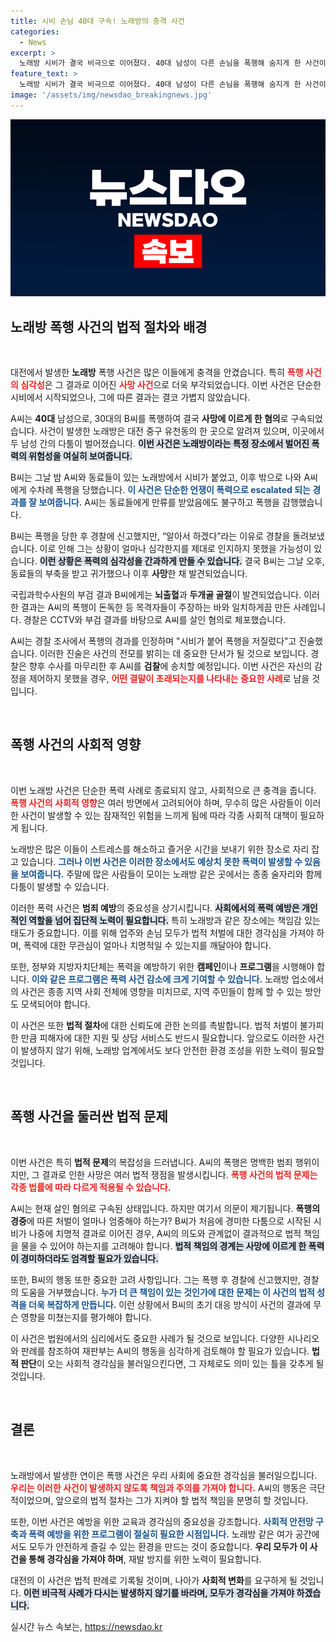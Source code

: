 ```yaml
---
title: 시비 손님 40대 구속! 노래방의 충격 사건
categories:
  - News
excerpt: >
  노래방 시비가 결국 비극으로 이어졌다. 40대 남성이 다른 손님을 폭행해 숨지게 한 사건이 발생했고, 경찰은 그를 구속했다. 사건의 전말과 충격적인 진실을 놓치지 마세요!
feature_text: >
  노래방 시비가 결국 비극으로 이어졌다. 40대 남성이 다른 손님을 폭행해 숨지게 한 사건이 발생했고, 경찰은 그를 구속했다. 사건의 전말과 충격적인 진실을 놓치지 마세요!
image: '/assets/img/newsdao_breakingnews.jpg'
---
```


<p><img src="/assets/img/newsdao_breakingnews.jpg" alt="cryptoinkorea 속보" /></p>

<h2 data-ke-size="size26">노래방 폭행 사건의 법적 절차와 배경</h2>

<p data-ke-size="size16">&nbsp;</p>

<p>대전에서 발생한 <b>노래방</b> 폭행 사건은 많은 이들에게 충격을 안겼습니다. 특히 <b><span style="color: #ee2323;">폭행 사건의 심각성</span></b>은 그 결과로 이어진 <b><span style="color: #ee2323;">사망 사건</span></b>으로 더욱 부각되었습니다. 이번 사건은 단순한 시비에서 시작되었으나, 그에 따른 결과는 결코 가볍지 않았습니다. </p>

<p>A씨는 <b>40대</b> 남성으로, 30대의 B씨를 폭행하여 결국 <b>사망에 이르게 한 혐의</b>로 구속되었습니다. 사건이 발생한 노래방은 대전 중구 유천동의 한 곳으로 알려져 있으며, 이곳에서 두 남성 간의 다툼이 벌어졌습니다. <b><span style="background-color: #21538527;">이번 사건은 노래방이라는 특정 장소에서 벌어진 폭력의 위험성을 여실히 보여줍니다.</span></b></p>

<p>B씨는 그날 밤 A씨와 동료들이 있는 노래방에서 시비가 붙었고, 이후 밖으로 나와 A씨에게 수차례 폭행을 당했습니다. <b><span style="color: #1a5490;">이 사건은 단순한 언쟁이 폭력으로 escalated 되는 경과를 잘 보여줍니다.</span></b> A씨는 동료들에게 만류를 받았음에도 불구하고 폭행을 감행했습니다.</p>

<p>B씨는 폭행을 당한 후 경찰에 신고했지만, “알아서 하겠다”라는 이유로 경찰을 돌려보냈습니다. 이로 인해 그는 상황이 얼마나 심각한지를 제대로 인지하지 못했을 가능성이 있습니다. <b><span style="background-color: #21538527;">이런 상황은 폭력의 심각성을 간과하게 만들 수 있습니다.</span></b> 결국 B씨는 그날 오후, 동료들의 부축을 받고 귀가했으나 이후 <b>사망</b>한 채 발견되었습니다.</p>

<p>국립과학수사원의 부검 결과 B씨에게는 <b>뇌출혈</b>과 <b>두개골 골절</b>이 발견되었습니다. 이러한 결과는 A씨의 폭행이 돈독한 등 목격자들이 주장하는 바와 일치하게끔 만든 사례입니다. 경찰은 CCTV와 부검 결과를 바탕으로 A씨를 살인 혐의로 체포했습니다.</p>

<p>A씨는 경찰 조사에서 폭행의 경과를 인정하며 "시비가 붙어 폭행을 저질렀다"고 진술했습니다. 이러한 진술은 사건의 전모를 밝히는 데 중요한 단서가 될 것으로 보입니다. 경찰은 향후 수사를 마무리한 후 A씨를 <b>검찰</b>에 송치할 예정입니다. 이번 사건은 자신의 감정을 제어하지 못했을 경우, <b><span style="color: #ee2323;">어떤 결말이 초래되는지를 나타내는 중요한 사례</span></b>로 남을 것입니다. </p>

<p data-ke-size="size16">&nbsp;</p>

<h2 data-ke-size="size26">폭행 사건의 사회적 영향</h2>

<p data-ke-size="size16">&nbsp;</p>

<p>이번 노래방 사건은 단순한 폭력 사례로 종료되지 않고, 사회적으로 큰 충격을 줍니다. <b><span style="color: #ee2323;">폭행 사건의 사회적 영향</span></b>은 여러 방면에서 고려되어야 하며, 무수히 많은 사람들이 이러한 사건이 발생할 수 있는 잠재적인 위험을 느끼게 됨에 따라 각종 사회적 대책이 필요하게 됩니다.</p>

<p>노래방은 많은 이들이 스트레스를 해소하고 즐거운 시간을 보내기 위한 장소로 자리 잡고 있습니다. <b><span style="color: #1a5490;">그러나 이번 사건은 이러한 장소에서도 예상치 못한 폭력이 발생할 수 있음을 보여줍니다.</span></b> 주말에 많은 사람들이 모이는 노래방 같은 곳에서는 종종 술자리와 함께 다툼이 발생할 수 있습니다.</p>

<p>이러한 폭력 사건은 <b>범죄 예방</b>의 중요성을 상기시킵니다. <b><span style="background-color: #21538527;">사회에서의 폭력 예방은 개인적인 역할을 넘어 집단적 노력이 필요합니다.</span></b> 특히 노래방과 같은 장소에는 책임감 있는 태도가 중요합니다. 이를 위해 업주와 손님 모두가 법적 처벌에 대한 경각심을 가져야 하며, 폭력에 대한 무관심이 얼마나 치명적일 수 있는지를 깨달아야 합니다.</p>

<p>또한, 정부와 지방자치단체는 폭력을 예방하기 위한 <b>캠페인</b>이나 <b>프로그램</b>을 시행해야 합니다. <b><span style="color: #1a5490;">이와 같은 프로그램은 폭력 사건 감소에 크게 기여할 수 있습니다.</span></b> 노래방 업소에서의 사건은 종종 지역 사회 전체에 영향을 미치므로, 지역 주민들이 함께 할 수 있는 방안도 모색되어야 합니다.</p>

<p>이 사건은 또한 <b>법적 절차</b>에 대한 신뢰도에 관한 논의를 촉발합니다. 법적 처벌이 불가피한 만큼 피해자에 대한 지원 및 상담 서비스도 반드시 필요합니다. 앞으로도 이러한 사건이 발생하지 않기 위해, 노래방 업계에서도 보다 안전한 환경 조성을 위한 노력이 필요할 것입니다. </p>

<p data-ke-size="size16">&nbsp;</p>

<h2 data-ke-size="size26">폭행 사건을 둘러싼 법적 문제</h2>

<p data-ke-size="size16">&nbsp;</p>

<p>이번 사건은 특히 <b>법적 문제</b>의 복잡성을 드러냅니다. A씨의 폭행은 명백한 범죄 행위이지만, 그 결과로 인한 사망은 여러 법적 쟁점을 발생시킵니다. <b><span style="color: #ee2323;">폭행 사건의 법적 문제는 각종 법률에 따라 다르게 적용될 수 있습니다.</span></b></p>

<p>A씨는 현재 살인 혐의로 구속된 상태입니다. 하지만 여기서 의문이 제기됩니다. <b>폭행의 경중</b>에 따른 처벌이 얼마나 엄중해야 하는가? B씨가 처음에 경미한 다툼으로 시작된 시비가 나중에 치명적 결과로 이어진 경우, A씨의 의도와 관계없이 결과적으로 법적 책임을 물을 수 있어야 하는지를 고려해야 합니다. <b><span style="background-color: #21538527;">법적 책임의 경계는 사망에 이르게 한 폭력이 경미하더라도 엄격할 필요가 있습니다.</span></b></p>

<p>또한, B씨의 행동 또한 중요한 고려 사항입니다. 그는 폭행 후 경찰에 신고했지만, 경찰의 도움을 거부했습니다. <b><span style="color: #1a5490;">누가 더 큰 책임이 있는 것인가에 대한 문제는 이 사건의 법적 성격을 더욱 복잡하게 만듭니다.</span></b> 이런 상황에서 B씨의 초기 대응 방식이 사건의 결과에 무슨 영향을 미쳤는지를 평가해야 합니다.</p>

<p>이 사건은 법원에서의 심리에서도 중요한 사례가 될 것으로 보입니다. 다양한 시나리오와 판례를 참조하여 재판부는 A씨의 행동을 심각하게 검토해야 할 필요가 있습니다. <b>법적 판단</b>이 오는 사회적 경각심을 불러일으킨다면, 그 자체로도 의미 있는 틀을 갖추게 될 것입니다. </p>

<p data-ke-size="size16">&nbsp;</p>

<h2 data-ke-size="size26">결론</h2>

<p data-ke-size="size16">&nbsp;</p>

<p>노래방에서 발생한 연이은 폭행 사건은 우리 사회에 중요한 경각심을 불러일으킵니다. <b><span style="color: #ee2323;">우리는 이러한 사건이 발생하지 않도록 책임과 주의를 가져야 합니다.</span></b> A씨의 행동은 극단적이었으며, 앞으로의 법적 절차는 그가 지켜야 할 법적 책임을 분명히 할 것입니다.</p>

<p>또한, 이번 사건은 예방을 위한 교육과 경각심의 중요성을 강조합니다. <b><span style="color: #1a5490;">사회적 안전망 구축과 폭력 예방을 위한 프로그램이 절실히 필요한 시점입니다.</span></b> 노래방 같은 여가 공간에서도 모두가 안전하게 즐길 수 있는 환경을 만드는 것이 중요합니다. <b>우리 모두가 이 사건을 통해 경각심을 가져야 하며</b>, 재발 방지를 위한 노력이 필요합니다.</p>

<p>대전의 이 사건은 법적 판례로 기록될 것이며, 나아가 <b>사회적 변화</b>를 요구하게 될 것입니다. <b><span style="background-color: #21538527;">이런 비극적 사례가 다시는 발생하지 않기를 바라며, 모두가 경각심을 가져야 하겠습니다.</span></b></p>
실시간 뉴스 속보는, <a href="https://newsdao.kr" rel="dofollow">https://newsdao.kr</a>



